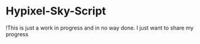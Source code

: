 # Hypixel-Sky-Script
!This is just a work in progress and in no way done. I just want to share my progress
